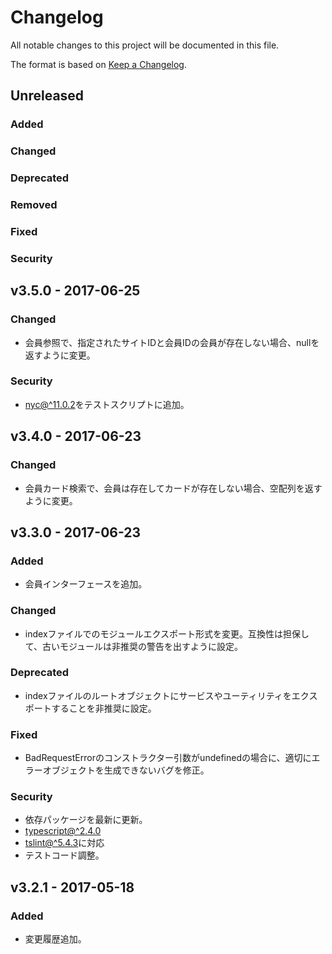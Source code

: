 # Changelog
All notable changes to this project will be documented in this file.

The format is based on [Keep a Changelog](http://keepachangelog.com/).

## Unreleased
### Added

### Changed

### Deprecated

### Removed

### Fixed

### Security

## v3.5.0 - 2017-06-25
### Changed
- 会員参照で、指定されたサイトIDと会員IDの会員が存在しない場合、nullを返すように変更。

### Security
- [nyc@^11.0.2](https://www.npmjs.com/package/nyc)をテストスクリプトに追加。

## v3.4.0 - 2017-06-23
### Changed
- 会員カード検索で、会員は存在してカードが存在しない場合、空配列を返すように変更。

## v3.3.0 - 2017-06-23
### Added
- 会員インターフェースを追加。

### Changed
- indexファイルでのモジュールエクスポート形式を変更。互換性は担保して、古いモジュールは非推奨の警告を出すように設定。

### Deprecated
- indexファイルのルートオブジェクトにサービスやユーティリティをエクスポートすることを非推奨に設定。

### Fixed
- BadRequestErrorのコンストラクター引数がundefinedの場合に、適切にエラーオブジェクトを生成できないバグを修正。

### Security
- 依存パッケージを最新に更新。
- [typescript@^2.4.0](https://github.com/Microsoft/TypeScript)
- [tslint@^5.4.3](https://github.com/palantir/tslint)に対応
- テストコード調整。

## v3.2.1 - 2017-05-18
### Added
- 変更履歴追加。
